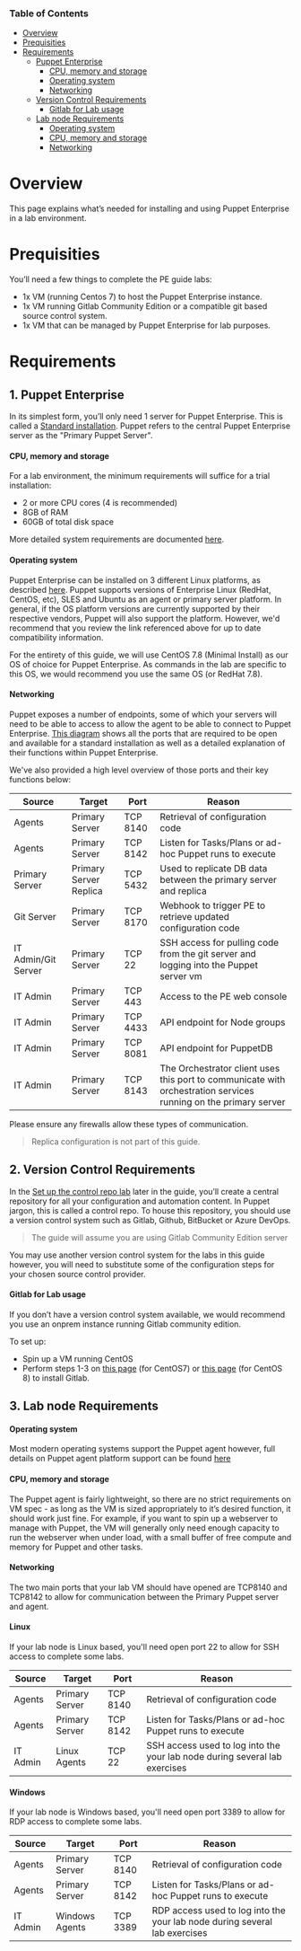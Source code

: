 <div class="tocoutline">

### Table of Contents

<div class="toc">

- [Overview](#overview)
- [Prequisities](#prequisities)
- [Requirements](#requirements)
    - [Puppet Enterprise](#1.-puppet-enterprise)
      - [CPU, memory and storage](#cpu-memory-and-storage)
      - [Operating system](#operating-system)
      - [Networking](#networking)
    - [Version Control Requirements](#2.-version-control-requirements)
      - [Gitlab for Lab usage](#gitlab-for-lab-usage)
    - [Lab node Requirements](#3.-lab-node-requirements)
      - [Operating system](#operating-system-1)
      - [CPU, memory and storage](#cpu-memory-and-storage-1)
      - [Networking](#networking-1)

</div>

</div>

# Overview

This page explains what’s needed for installing and using Puppet Enterprise in a lab environment.

# Prequisities

You’ll need a few things to complete the PE guide labs:

- 1x VM (running Centos 7) to host the Puppet Enterprise instance.
- 1x VM running Gitlab Community Edition or a compatible git based source control system.
- 1x VM that can be managed by Puppet Enterprise for lab purposes.

# Requirements
## 1. Puppet Enterprise 

In its simplest form, you’ll only need 1 server for Puppet Enterprise. This is called a <a href="https://puppet.com/docs/pe/latest/choosing_an_architecture.html#standard-installation" target="_blank">Standard installation</a>. Puppet refers to the central Puppet Enterprise server as the "Primary Puppet Server".

#### CPU, memory and storage

For a lab environment, the minimum requirements will suffice for a trial installation:

* 2 or more CPU cores (4 is recommended)
* 8GB of RAM
* 60GB of total disk space

More detailed system requirements are documented <a href="https://puppet.com/docs/pe/latest/hardware_requirements.html" target="_blank">here</a>.

#### Operating system

Puppet Enterprise can be installed on 3 different Linux platforms, as described <a href="https://puppet.com/docs/pe/latest/supported_operating_systems.html#supported_operating_systems_and_devices__puppet_master_platforms" target="_blank">here</a>. Puppet supports versions of Enterprise Linux (RedHat, CentOS, etc), SLES and Ubuntu as an agent or primary server platform. In general, if the OS platform versions are currently supported by their respective vendors, Puppet will also support the platform. However, we'd recommend that you review the link referenced above for up to date compatibility information.

For the entirety of this guide, we will use CentOS 7.8 (Minimal Install) as our OS of choice for Puppet Enterprise. As commands in the lab are specific to this OS, we would recommend you use the same OS (or RedHat 7.8).

#### Networking

Puppet exposes a number of endpoints, some of which your servers will need to be able to access to allow the agent to be able to connect to Puppet Enterprise. <a href="https://puppet.com/docs/pe/latest/system_configuration.html#firewall_standard" target="_blank">This diagram</a> shows all the ports that are required to be open and available for a standard installation as well as a detailed explanation of their functions within Puppet Enterprise.

We've also provided a high level overview of those ports and their key functions below:

| Source       | Target            |  Port         |    Reason                                                    |
| -----------  | -----------       |-------------    |-----------                                                   |
| Agents       | Primary Server | TCP 8140      | Retrieval of configuration code                              |
| Agents       | Primary Server | TCP 8142      | Listen for Tasks/Plans or ad-hoc Puppet runs to execute      |
| Primary Server     | Primary Server Replica | TCP 5432      | Used to replicate DB data between the primary server and replica  	                                |
| Git Server   | Primary Server | TCP 8170      | Webhook to trigger PE to retrieve updated configuration code |
| IT Admin/Git Server      | Primary Server | TCP 22      | SSH access for pulling code from the git server and logging into the Puppet server vm                                    |
| IT Admin     | Primary Server | TCP 443       | Access to the PE web console                                 |
| IT Admin     | Primary Server | TCP 4433      | API endpoint for Node groups                                 |
| IT Admin     | Primary Server | TCP 8081      | API endpoint for PuppetDB                                    |
| IT Admin     | Primary Server | TCP 8143      | The Orchestrator client uses this port to communicate with orchestration services running on the primary server                                   |


Please ensure any firewalls allow these types of communication.

>  Replica configuration is not part of this guide.


## 2. Version Control Requirements
In the <a href="https://kinners00.github.io/puppet-enterprise-guide/labs/lab-set-up-the-control-repo.html" target="_blank">Set up the control repo lab</a> later in the guide, you’ll create a central repository for all your configuration and automation content. In Puppet jargon, this is called a control repo. To house this repository, you should use a version control system such as Gitlab, Github, BitBucket or Azure DevOps. 

> The guide will assume you are using Gitlab Community Edition server

You may use another version control system for the labs in this guide however, you will need to substitute some of the configuration steps for your chosen source control provider. 


#### Gitlab for Lab usage

If you don’t have a version control system available, we would recommend you use an onprem instance running Gitlab community edition. 

To set up:

* Spin up a VM running CentOS 
* Perform steps 1-3 on <a href="https://about.gitlab.com/install/?version=ce#centos-7" target="_blank">this page</a> (for CentOS7) or <a href="https://about.gitlab.com/install/?version=ce#centos-8" target="_blank">this page</a> (for CentOS 8) to install Gitlab.

## 3. Lab node Requirements

#### Operating system

Most modern operating systems support the Puppet agent however, full details on Puppet agent platform support can be found <a href="https://puppet.com/docs/pe/latest/supported_operating_systems.html#supported_operating_systems_and_devices-supported-agent-platforms" target="_blank">here</a>

#### CPU, memory and storage

The Puppet agent is fairly lightweight, so there are no strict requirements on VM spec - as long as the VM is sized appropriately to it’s desired function, it should work just fine. For example, if you want to spin up a webserver to manage with Puppet, the VM will generally only need enough capacity to run the webserver when under load, with a small buffer of free compute and memory for Puppet and other tasks.

#### Networking

The two main ports that your lab VM should have opened are TCP8140 and TCP8142 to allow for communication between the Primary Puppet server and agent.

#### Linux
If your lab node is Linux based, you'll need open port 22 to allow for SSH access to complete some labs.

| Source       | Target             | Port          | Reason                                                                      |
| -----------  | -----------        |-----------    |-----------                                                                  |
| Agents       | Primary Server     | TCP 8140      | Retrieval of configuration code                                             |
| Agents       | Primary Server     | TCP 8142      | Listen for Tasks/Plans or ad-hoc Puppet runs to execute                     |
| IT Admin     | Linux Agents       | TCP 22        | SSH access used to log into the your lab node during several lab exercises  |


#### Windows
If your lab node is Windows based, you'll need open port 3389 to allow for RDP access to complete some labs.


| Source       | Target             | Port          | Reason                                                                      |
| -----------  | -----------        |-----------    |-----------                                                                  |
| Agents       | Primary Server     | TCP 8140      | Retrieval of configuration code                                             |
| Agents       | Primary Server     | TCP 8142      | Listen for Tasks/Plans or ad-hoc Puppet runs to execute                     |
| IT Admin     | Windows Agents     | TCP 3389      | RDP access used to log into the your lab node during several lab exercises  |

